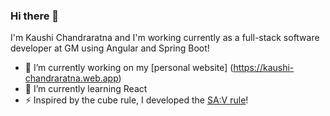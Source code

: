 ### Hi there 👋

I'm Kaushi Chandraratna and I'm working currently as a full-stack software developer at GM using Angular and Spring Boot!

- 🔭 I’m currently working on my [personal website] (https://kaushi-chandraratna.web.app)
- 🌱 I’m currently learning React
- ⚡  Inspired by the cube rule, I developed the [SA:V rule](https://kaushic.github.io/surfacearea-volume/)! 

